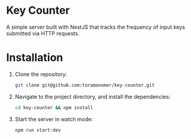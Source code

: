 # Key Counter

A simple server built with NestJS that tracks the frequency of input keys submitted via HTTP requests.

# Installation

1. Clone the repository:

    ```sh
    git clone git@github.com:toramanomer/key-counter.git
    ```

2. Navigate to the project directory, and install the dependencies:

    ```sh
    cd key-counter && npm install
    ```

3. Start the server in watch mode:

    ```sh
    npm run start:dev
    ```
